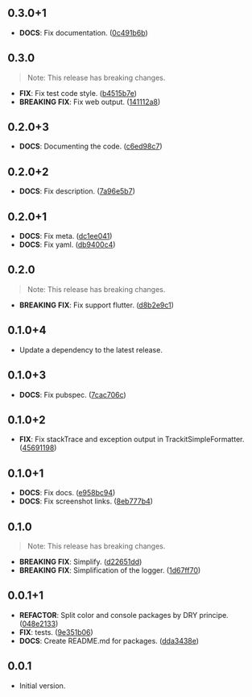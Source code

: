 ## 0.3.0+1

 - **DOCS**: Fix documentation. ([0c491b6b](https://github.com/unger1984/trackit/commit/0c491b6ba61bf68e22a4318ff25c904ebbd9b388))

## 0.3.0

> Note: This release has breaking changes.

 - **FIX**: Fix test code style. ([b4515b7e](https://github.com/unger1984/trackit/commit/b4515b7e8019b317f86b02f6f026b7cebf0ebefc))
 - **BREAKING** **FIX**: Fix web output. ([141112a8](https://github.com/unger1984/trackit/commit/141112a8f00a4ce2c8ed523677262b774e2fae56))

## 0.2.0+3

 - **DOCS**: Documenting the code. ([c6ed98c7](https://github.com/unger1984/trackit/commit/c6ed98c7f7234d773d5f05a5575f287f84bb567e))

## 0.2.0+2

 - **DOCS**: Fix description. ([7a96e5b7](https://github.com/unger1984/trackit/commit/7a96e5b7c8d4d68669792629abbd942af935adb3))

## 0.2.0+1

 - **DOCS**: Fix meta. ([dc1ee041](https://github.com/unger1984/trackit/commit/dc1ee0415b5e993ba9f8fe6701bbd4aae6461fdc))
 - **DOCS**: Fix yaml. ([db9400c4](https://github.com/unger1984/trackit/commit/db9400c477e45fcf1849686239baf4533620f95f))

## 0.2.0

> Note: This release has breaking changes.

 - **BREAKING** **FIX**: Fix support flutter. ([d8b2e9c1](https://github.com/unger1984/trackit/commit/d8b2e9c1a9f4f6c865f09b98732e3fb3ba299e45))

## 0.1.0+4

 - Update a dependency to the latest release.

## 0.1.0+3

 - **DOCS**: Fix pubspec. ([7cac706c](https://github.com/unger1984/trackit/commit/7cac706c74d7205749ee4b653b0123c544758a6d))

## 0.1.0+2

 - **FIX**: Fix stackTrace and exception output in TrackitSimpleFormatter. ([45691198](https://github.com/unger1984/trackit/commit/4569119822bdb0e93b1c27f55e67ece087f0f3d9))

## 0.1.0+1

 - **DOCS**: Fix docs. ([e958bc94](https://github.com/unger1984/trackit/commit/e958bc949c3e0cdbd874a85e8417d088d71f7934))
 - **DOCS**: Fix screenshot links. ([8eb777b4](https://github.com/unger1984/trackit/commit/8eb777b43da0a63ed9ec8d7cfe991e3ed2979917))

## 0.1.0

> Note: This release has breaking changes.

 - **BREAKING** **FIX**: Simplify. ([d22651dd](https://github.com/unger1984/trackit/commit/d22651ddf40fbb61dd996c7116e386fccc739fe8))
 - **BREAKING** **FIX**: Simplification of the logger. ([1d67ff70](https://github.com/unger1984/trackit/commit/1d67ff7013887a45b65c70ed8951ac00dbb7a247))

## 0.0.1+1

 - **REFACTOR**: Split color and console packages by DRY principe. ([048e2133](https://github.com/unger1984/trackit/commit/048e2133de2a6d37870bce6a1608b7b28696ab4c))
 - **FIX**: tests. ([9e351b06](https://github.com/unger1984/trackit/commit/9e351b0618485df3df82507b8f365ff6842159ea))
 - **DOCS**: Create README.md for packages. ([dda3438e](https://github.com/unger1984/trackit/commit/dda3438e0bf0cc60800ddc4489418e1fd032a7eb))

## 0.0.1

- Initial version.
